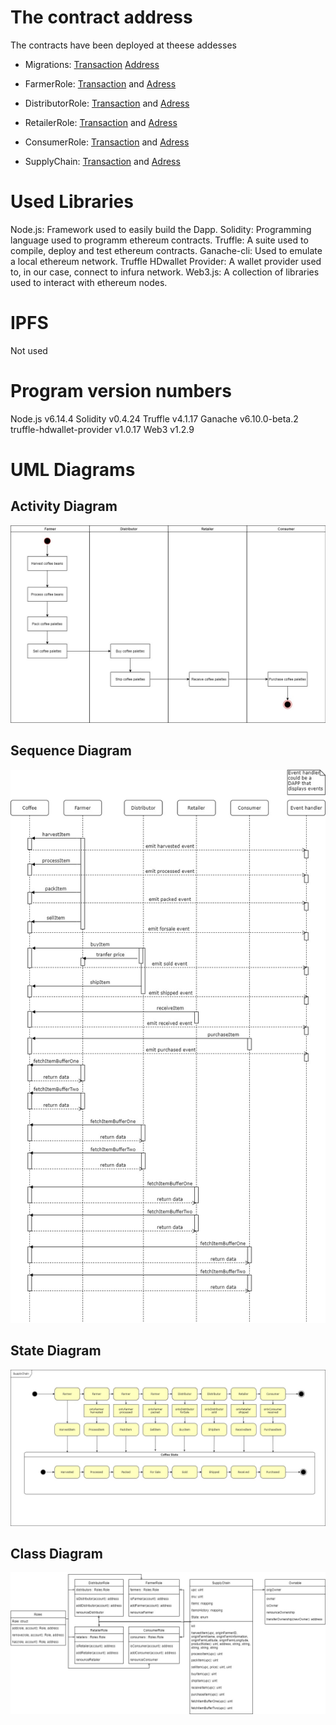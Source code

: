 # The contract address

The contracts have been deployed at theese addesses

* Migrations: [Transaction](https://rinkeby.etherscan.io/tx/0x0df1fcbcb3bed9b5c02334c1399acb30bd4b8916970f5b7473656a7bf1e73645) [Address](https://rinkeby.etherscan.io/address/0xe9ddd1d20c0f08ba3400858402b93b90098096dd)

* FarmerRole: [Transaction](https://rinkeby.etherscan.io/tx/0xbd5a5a16c7b4e22e2641d8bd8d45d2a28ab2abdd0db0ca95383811e9cda57b1c) and [Adress](https://rinkeby.etherscan.io/address/0x7b1ea829dcc381dd2be1381a3a2fe27c7438bf53)
* DistributorRole: [Transaction](https://rinkeby.etherscan.io/tx/0xf4809bd03ae816ba2dfe94598b1d54abe301b31ad3479e70e45af147ef8198bd) and [Adress](https://rinkeby.etherscan.io/address/0xf13927c94be06bda31bac72f4cf0e0c2d2233279)
* RetailerRole: [Transaction](https://rinkeby.etherscan.io/tx/0x708ac51b2d5d61979bda56eaa69c2cde5bbb327d2bb3b1f7a1b37e0dda3252e4) and [Adress](https://rinkeby.etherscan.io/address/0xa5a3b3112f63249662bc00460045ac2c3969d410)
* ConsumerRole: [Transaction](https://rinkeby.etherscan.io/tx/0x929cb4e18a34de99051acb2a604c2e8807fbcf8b388306f0c0b181775ee905a5) and [Adress](https://rinkeby.etherscan.io/address/0xee2c00159d35422f33a192e16acb25deb0aa627c)
* SupplyChain: [Transaction](https://rinkeby.etherscan.io/tx/0x1cb34897af23630d3dc1d6e015a8ab9526c1516a25fcf6aa236bda75918d63f3) and [Adress](https://rinkeby.etherscan.io/address/0xa997b3e2cef002c94050bd9871f23282d37e1a32)

# Used Libraries

Node.js: Framework used to easily build the Dapp.
Solidity: Programming language used to programm ethereum contracts.
Truffle: A suite used to compile, deploy and test ethereum contracts.
Ganache-cli: Used to emulate a local ethereum network.
Truffle HDwallet Provider: A wallet provider used to, in our case, connect to infura network.
Web3.js: A collection of libraries used to interact with ethereum nodes.

# IPFS

Not used

# Program version numbers

Node.js v6.14.4
Solidity v0.4.24
Truffle v4.1.17
Ganache v6.10.0-beta.2
truffle-hdwallet-provider v1.0.17
Web3 v1.2.9

# UML Diagrams

## Activity Diagram

![Activity Diagram](images/Activity_Diagram.jpg)

## Sequence Diagram

![Sequence Diagram](images/Sequence_Diagram.jpg)

## State Diagram

![State Diagram](images/State_Diagram.jpg)

## Class Diagram

![Class Diagram](images/Class_diagram.jpg)